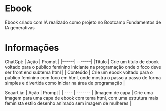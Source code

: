 # Ebook
Ebook criado com  IA realizado como projeto no Bootcamp Fundamentos de IA generativas 
# Informações

ChatGpt:
| Ação | Prompt |
|------| -------|
|Título | Crie um título de ebook voltado para o público feminino iniciante na programação onde o foco deve ser front end subtema html |
| Conteúdo | Crie um ebook voltado para o publico feminino com foco em html, onde mostra o passo a passo de forma simples e divertida como iniciar na área de programação |


Seaart.ia:
| Ação | Prompt |
| ---- | ------- |
|Imagem de capa | Crie uma imagem para uma capa de ebook com tema html, com uma estrutura mais feminista estilo desenho animado sem imagem de mulheres |  




